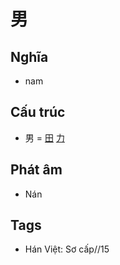 # 男

## Nghĩa

* nam

## Cấu trúc
* 男 = [田](田.md) [力](力.md)

## Phát âm

* Nán

## Tags
* Hán Việt: Sơ cấp//15

<script>window.HANZI_FIELD='男';</script>
